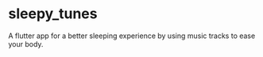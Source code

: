 # sleepy_tunes

A flutter app for a better sleeping experience by using music tracks to ease your body.
